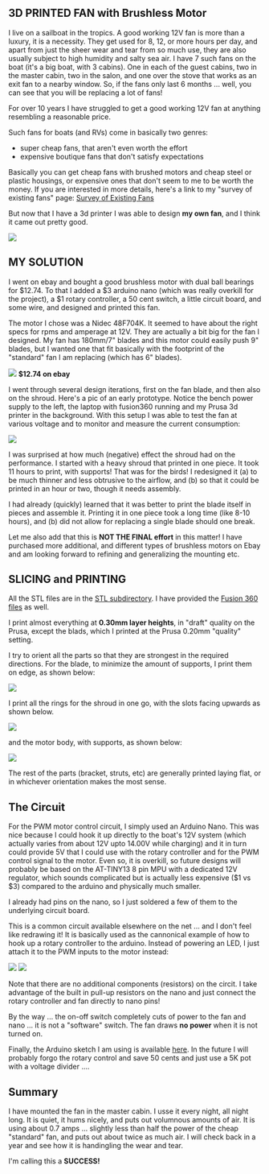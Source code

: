 ## 3D PRINTED FAN with Brushless Motor

I live on a sailboat in the tropics.  A good working 12V fan is more than a luxury, it is a necessity.  They get used for 8, 12, or more hours per day, and apart from just the sheer wear and tear from so much use, they are also usually subject to high humidity and salty sea air.  I have 7 such fans on the boat (it's a big boat, with 3 cabins).   One in each of the guest cabins, two in the master cabin, two in the salon, and one over the stove that works as an exit fan to a nearby window. So, if the fans only last 6 months ... well, you can see that you will be replacing a lot of fans!

For over 10 years I have struggled to get a good working 12V fan at anything resembling a reasonable price.

Such fans for boats (and RVs) come in basically two genres:

* super cheap fans, that aren't even worth the effort
* expensive boutique fans that don't satisfy expectations

Basically you can get cheap fans with brushed motors and cheap steel or plastic housings, or expensive ones that don't seem to me to be worth the money. If you are interested in more details, here's a link to my "survey of existing fans" page: [Survey of Existing Fans](survey.md)

But now that I have a 3d printer I was able to design **my own fan**, and I think it came out pretty good.

![](images/the_fan.jpg)


## MY SOLUTION

I went on ebay and bought a good brushless motor with dual ball bearings for $12.74.  To that I added a $3 arduino nano (which was really overkill for the project), a $1 rotary controller, a 50 cent switch, a little circuit board, and some wire, and designed and printed this fan.

The motor I chose was a Nidec 48F704K.   It seemed to have about the right specs for rpms and amperage at 12V.  They are actually a bit big for the fan I designed.  My fan has 180mm/7" blades and this motor could easily push 9" blades, but I wanted one that fit basically with the footprint of the "standard" fan I am replacing (which has 6" blades).

![](images/nidec-48F704K.jpg)  **$12.74 on ebay**

I went through several design iterations, first on the fan blade, and then also on the shroud. Here's a pic of an early prototype.  Notice the bench power supply to the left, the laptop with fusion360 running and my Prusa 3d printer in the background.  With this setup I was able to test the fan at various voltage and to monitor and measure the current consumption:

![](images/fan_development.jpg)

I was surprised at how much (negative) effect the shroud had on the performance.   I started with a heavy shroud that printed in one piece.  It took 11 hours to print, with supports!   That was for the birds!   I redesigned it (a) to be much thinner and less obtrusive to the airflow, and (b) so that it could be printed in an hour or two, though it needs assembly. 

I had already (quickly) learned that it was better to print the blade itself in pieces and assemble it.   Printing it in one piece took a long time (like 8-10 hours), and (b) did not allow for replacing a single blade should one break.

Let me also add that this is **NOT THE FINAL effort** in this matter!  I have purchased more additional, and different types of brushless motors on Ebay and am looking forward to refining and generalizing the mounting etc.

## SLICING and PRINTING

All the STL files are in the [STL subdirectory](stl/).  I have provided the [Fusion 360 files](fusion/) as well.

I print almost everything at **0.30mm layer heights**, in "draft" quality on the Prusa, except the blads, which I printed at the Prusa 0.20mm "quality" setting.

I try to orient all the parts so that they are strongest in the required directions.  For the blade, to minimize the amount of supports, I print them on edge, as shown below:

![](images/blade_sliced.jpg)

I print all the rings for the shroud in one go, with the slots facing upwards as shown below.

![](images/rings.jpg)


and the motor body, with supports, as shown below:

![](images/body_sliced.jpg)

The rest of the parts (bracket, struts, etc) are generally printed laying flat, or in whichever orientation makes the most sense.


## The Circuit

For the PWM motor control circuit, I simply used an Arduino Nano.  This was nice because I could hook it up directly to the boat's 12V system (which actually varies from about 12V upto 14.00V while charging) and it in turn could provide 5V that I could use with the rotary controller and for the PWM control signal to the motor.   Even so, it is overkill, so future designs will probably be based on the AT-TINY13 8 pin MPU with a dedicated 12V regulator, which sounds complicated but is actually less expensive ($1 vs $3) compared to the arduino and physically much smaller.

I already had pins on the nano, so I just soldered a few of them to the underlying circuit board.   

This is a common circuit available elsewhere on the net ... and I don't feel like redrawing it!  It is basically used as the cannonical example of how to hook up a rotary controller to the arduino.  Instead of powering an LED, I just attach it to the PWM inputs to the motor instead:

![](images/circuit1.jpg)
![](images/circuit2.jpg)


Note that there are no additional components (resistors) on the circit.  I take advantage of the built in pull-up resistors on the nano and just connect the rotary controller and fan directly to nano pins!

By the way ... the on-off switch completely cuts of power to the fan and nano ... it is not a "software" switch.  The fan draws **no power** when it is not turned on.

Finally, the Arduino sketch I am using is available [here](ino/).  In the future I will probably forgo the rotary control and save 50 cents and just use a 5K pot with a voltage divider ....



## Summary

I have mounted the fan in the master cabin.  I usse it every night, all night long. It is quiet, it hums nicely, and puts out volumnous amounts of air.   It is using about 0.7 amps ... slightly less than half the power of the cheap "standard" fan, and puts out about twice as much air.  I will check back in a year and see how it is handingling the wear and tear.

I'm calling this a **SUCCESS!**




